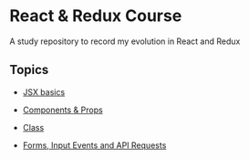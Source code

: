 # React & Redux Course 

A study repository to record my evolution in React and Redux

## Topics

 * [JSX basics](https://github.com/patrickbrito95/JSX-Basics)
  
 * [Components & Props](https://github.com/patrickbrito95/Components-Props)

 * [Class](https://github.com/patrickbrito95/Class)

 * [Forms, Input Events and API Requests](https://github.com/patrickbrito95/Forms-Events)
